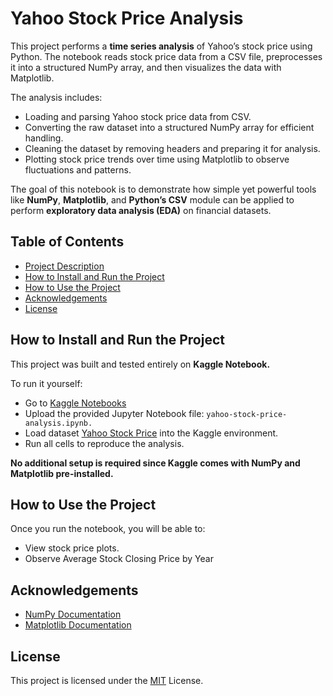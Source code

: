 
# Yahoo Stock Price Analysis

This project performs a **time series analysis** of Yahoo’s stock price using Python. The notebook reads stock price data from a CSV file, preprocesses it into a structured NumPy array, and then visualizes the data with Matplotlib.

The analysis includes:
- Loading and parsing Yahoo stock price data from CSV.
- Converting the raw dataset into a structured NumPy array for efficient handling.
- Cleaning the dataset by removing headers and preparing it for analysis.
- Plotting stock price trends over time using Matplotlib to observe fluctuations and patterns.

The goal of this notebook is to demonstrate how simple yet powerful tools like **NumPy**, **Matplotlib**, and **Python’s CSV** module can be applied to perform **exploratory data analysis (EDA)** on financial datasets.

## Table of Contents

- [Project Description](https://github.com/aursalan/yahoo-stock-price-analysis?tab=readme-ov-file#yahoo-stock-price-analysis)
- [How to Install and Run the Project](https://github.com/aursalan/yahoo-stock-price-analysis?tab=readme-ov-file#how-to-install-and-run-the-project)
- [How to Use the Project](https://github.com/aursalan/yahoo-stock-price-analysis?tab=readme-ov-file#how-to-use-the-project)
- [Acknowledgements](https://github.com/aursalan/yahoo-stock-price-analysis?tab=readme-ov-file#acknowledgements)
- [License](https://github.com/aursalan/yahoo-stock-price-analysis?tab=readme-ov-file#license)

## How to Install and Run the Project

This project was built and tested entirely on **Kaggle Notebook.**

To run it yourself:
- Go to [Kaggle Notebooks](https://www.kaggle.com/)
- Upload the provided Jupyter Notebook file: ```yahoo-stock-price-analysis.ipynb.```
- Load dataset [Yahoo Stock Price](https://www.kaggle.com/datasets/aursalan/yahoo-stock-price) into the Kaggle environment.
- Run all cells to reproduce the analysis.

**No additional setup is required since Kaggle comes with NumPy and Matplotlib pre-installed.**

## How to Use the Project

Once you run the notebook, you will be able to:

- View stock price plots.
- Observe Average Stock Closing Price by Year

## Acknowledgements

 - [NumPy Documentation](https://numpy.org/doc/)
 - [Matplotlib Documentation](https://matplotlib.org/stable/index.html)

## License
This project is licensed under the [MIT](LICENSE.md) License.

